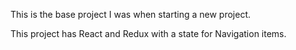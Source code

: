 This is the base project I was when starting a new project.

This project has React and Redux with a state for Navigation items. 